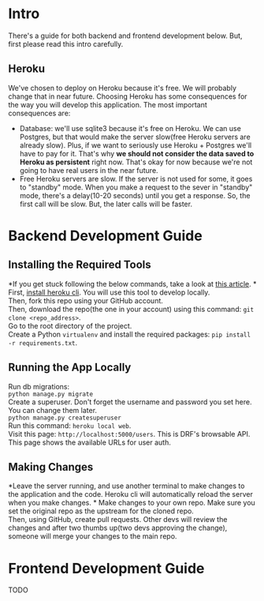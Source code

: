# Intro
There's a guide for both backend and frontend development below. But, first please read this intro carefully.   


## Heroku
We've chosen to deploy on Heroku because it's free. We will probably change that in near future. Choosing Heroku has some consequences for the way you will develop this application. The most important consequences are:   
- Database: we'll use sqlite3 because it's free on Heroku. We can use Postgres, but that would make the server slow(free Heroku servers are already slow). Plus, if we want to seriously use Heroku + Postgres we'll have to pay for it. That's why **we should not consider the data saved to Heroku as persistent** right now. That's okay for now because we're not going to have real users in the near future.
- Free Heroku servers are slow. If the server is not used for some, it goes to "standby" mode. When you make a request to the sever in "standby" mode, there's a delay(10-20 seconds) until you get a response. So, the first call will be slow. But, the later calls will be faster.    


# Backend Development Guide

## Installing the Required Tools
*If you get stuck following the below commands, take a look at [this article](https://devcenter.heroku.com/articles/deploying-python).   *
First, [install heroku cli](https://devcenter.heroku.com/articles/heroku-cli). You will use this tool to develop locally.   
Then, fork this repo using your GitHub account.   
Then, download the repo(the one in your account) using this command: `git clone <repo_address>`.  
Go to the root directory of the project.   
Create a Python `virtualenv` and install the required packages: `pip install -r requirements.txt`.

## Running the App Locally
Run db migrations:   
`python manage.py migrate`   
Create a superuser. Don't forget the username and password you set here. You can change them later.   
`python manage.py createsuperuser`    
Run this command: `heroku local web`.    
Visit this page: `http://localhost:5000/users`. This is DRF's browsable API.   
This page shows the available URLs for user auth.

## Making Changes
*Leave the server running, and use another terminal to make changes to the application and the code. Heroku cli will automatically reload the server when you make changes.   *
Make changes to your own repo. Make sure you set the original repo as the upstream for the cloned repo.   
Then, using GitHub, create pull requests. Other devs will review the changes and after two thumbs up(two devs approving the change), someone will merge your changes to the main repo.  

# Frontend Development Guide
TODO
